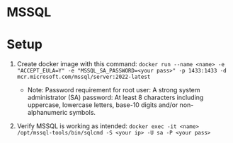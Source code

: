 # MSSQL
# Setup

1. Create docker image with this command: `docker run --name <name> -e "ACCEPT_EULA=Y" -e "MSSQL_SA_PASSWORD=<your pass>" -p 1433:1433 -d mcr.microsoft.com/mssql/server:2022-latest`
    * Note: Password requirement for root user: A strong system administrator (SA) password: At least 8 characters including uppercase, lowercase letters, base-10 digits and/or non-alphanumeric symbols.

2. Verify MSSQL is working as intended: `docker exec -it <name> /opt/mssql-tools/bin/sqlcmd -S <your ip> -U sa -P <your pass>`